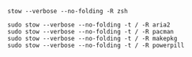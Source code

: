 
    stow --verbose --no-folding -R zsh

    sudo stow --verbose --no-folding -t / -R aria2
    sudo stow --verbose --no-folding -t / -R pacman
    sudo stow --verbose --no-folding -t / -R makepkg
    sudo stow --verbose --no-folding -t / -R powerpill

